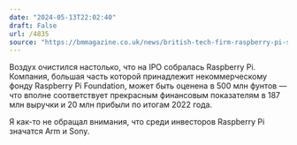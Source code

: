 ```yaml
---
date: "2024-05-13T22:02:40"
draft: False
url: /4835
source: "https://bmmagazine.co.uk/news/british-tech-firm-raspberry-pi-set-for-500m-float/"
---
```


Воздух очистился настолько, что на IPO собралась Raspberry Pi. Компания, большая часть которой принадлежит некоммерческому фонду Raspberry Pi Foundation, может быть оценена в 500 млн фунтов — что вполне соответствует прекрасным финансовым показателям в 187 млн выручки и 20 млн прибыли по итогам 2022 года.

Я как-то не обращал внимания, что среди инвесторов Raspberry Pi значатся Arm и Sony.
